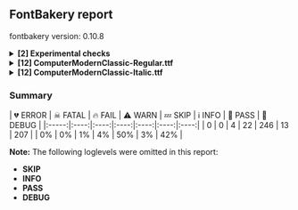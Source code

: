 ## FontBakery report

fontbakery version: 0.10.8

<details><summary><b>[2] Experimental checks</b></summary><div><details><summary>🔥 <b>FAIL:</b> Shapes languages in all GF glyphsets. (<a href="https://font-bakery.readthedocs.io/en/stable/fontbakery/profiles/googlefonts.html#com.google.fonts/check/glyphsets/shape_languages">com.google.fonts/check/glyphsets/shape_languages</a>)</summary><div>


* 🔥 **FAIL** GF_Latin_Core glyphset:

| Language | FAIL messages |
| :--- | :--- |
| ca_Latn (Catalan) | Some mark glyphs were missing: ◌̀, ◌́, ◌̈, ◌̧ |
| cs_Latn (Czech) | Some mark glyphs were missing: ◌́, ◌̊, ◌̌ |
| cy_Latn (Welsh) | Some base glyphs were missing: ŵ, ŷ, ẁ, ẃ, ẅ, ỳ |
|  ^  | Some mark glyphs were missing: ◌̀, ◌́, ◌̂, ◌̈ |
|  ^  | Shaper produced a .notdef |
| da_Latn (Danish) | Some mark glyphs were missing: ◌́, ◌̊ |
| de_Latn (German) | Some mark glyphs were missing: ◌̀, ◌́, ◌̈ |
| en_Latn (English) | Some mark glyphs were missing: ◌̀, ◌́, ◌̂, ◌̃, ◌̈, ◌̧ |
| es_Latn (Spanish) | Some mark glyphs were missing: ◌́, ◌̃, ◌̈ |
| fi_Latn (Finnish) | Some mark glyphs were missing: ◌̃, ◌̈, ◌̊, ◌̌ |
| fr_Latn (French) | Some mark glyphs were missing: ◌̀, ◌́, ◌̂, ◌̈, ◌̧ |
| hr_Latn (Croatian) | Some mark glyphs were missing: ◌́, ◌̌ |
| hu_Latn (Hungarian) | Some mark glyphs were missing: ◌́, ◌̈, ◌̋ |
| is_Latn (Icelandic) | Some mark glyphs were missing: ◌́, ◌̈, ◌̨ |
| it_Latn (Italian) | Some mark glyphs were missing: ◌̀, ◌́, ◌̂, ◌̈ |
| lt_Latn (Lithuanian) | Some base glyphs were missing: ė, į, ū, ų |
|  ^  | Some mark glyphs were missing: ◌̄, ◌̇, ◌̌, ◌̨ |
|  ^  | Shaper produced a .notdef |
| lv_Latn (Latvian) | Some base glyphs were missing: ā, ē, ģ, ī, ķ, ļ, ņ, ū |
|  ^  | Some mark glyphs were missing: ◌̄, ◌̌, ◌̧ |
|  ^  | Shaper produced a .notdef |
| mt_Latn (Maltese) | Some base glyphs were missing: għ, ċ, ġ, ħ |
|  ^  | Some mark glyphs were missing: ◌̀, ◌̂, ◌̇ |
|  ^  | Shaper produced a .notdef |
| nl_Latn (Dutch) | Some base glyphs were missing: íj́ |
|  ^  | Some mark glyphs were missing: ◌̀, ◌́, ◌̂, ◌̈ |
|  ^  | Shaper produced a .notdef |
| pl_Latn (Polish) | Some mark glyphs were missing: ◌́, ◌̇, ◌̨ |
| pt_Latn (Portuguese) | Some mark glyphs were missing: ◌̀, ◌́, ◌̂, ◌̃, ◌̈, ◌̧ |
| ro_Latn (Romanian) | Some base glyphs were missing: ș, ț |
|  ^  | Some mark glyphs were missing: ◌̂, ◌̆, ◌̦, ◌̧ |
|  ^  | Shaper produced a .notdef |
|  ^  | in Romanian, S-cedilla should become S-comma-accent; both buffers returned Scedilla=0+555 |
| sk_Latn (Slovak) | Some mark glyphs were missing: ◌́, ◌̂, ◌̈, ◌̌ |
| sq_Latn (Albanian) | Some mark glyphs were missing: ◌̈, ◌̧ |
| sv_Latn (Swedish) | Some mark glyphs were missing: ◌̀, ◌́, ◌̈, ◌̊ |
| tr_Latn (Turkish) | Some mark glyphs were missing: ◌̂, ◌̆, ◌̇, ◌̈, ◌̦, ◌̧ |

 [code: failed-language-shaping]
* ⚠ **WARN** GF_Latin_Core glyphset:

| Language | FAIL messages |
| :--- | :--- |
| nb_Latn (Norwegian Bokmål) | No exemplar glyphs were defined for language Norwegian Bokmål |

 [code: warning-language-shaping]
</div></details><details><summary>🔥 <b>FAIL:</b> Shapes languages in all GF glyphsets. (<a href="https://font-bakery.readthedocs.io/en/stable/fontbakery/profiles/googlefonts.html#com.google.fonts/check/glyphsets/shape_languages">com.google.fonts/check/glyphsets/shape_languages</a>)</summary><div>


* 🔥 **FAIL** GF_Latin_Core glyphset:

| Language | FAIL messages |
| :--- | :--- |
| ca_Latn (Catalan) | Some mark glyphs were missing: ◌̀, ◌́, ◌̈, ◌̧ |
| cs_Latn (Czech) | Some mark glyphs were missing: ◌́, ◌̊, ◌̌ |
| cy_Latn (Welsh) | Some base glyphs were missing: ŵ, ŷ, ẁ, ẃ, ẅ, ỳ |
|  ^  | Some mark glyphs were missing: ◌̀, ◌́, ◌̂, ◌̈ |
|  ^  | Shaper produced a .notdef |
| da_Latn (Danish) | Some mark glyphs were missing: ◌́, ◌̊ |
| de_Latn (German) | Some mark glyphs were missing: ◌̀, ◌́, ◌̈ |
| en_Latn (English) | Some mark glyphs were missing: ◌̀, ◌́, ◌̂, ◌̃, ◌̈, ◌̧ |
| es_Latn (Spanish) | Some mark glyphs were missing: ◌́, ◌̃, ◌̈ |
| fi_Latn (Finnish) | Some mark glyphs were missing: ◌̃, ◌̈, ◌̊, ◌̌ |
| fr_Latn (French) | Some mark glyphs were missing: ◌̀, ◌́, ◌̂, ◌̈, ◌̧ |
| hr_Latn (Croatian) | Some mark glyphs were missing: ◌́, ◌̌ |
| hu_Latn (Hungarian) | Some mark glyphs were missing: ◌́, ◌̈, ◌̋ |
| is_Latn (Icelandic) | Some mark glyphs were missing: ◌́, ◌̈, ◌̨ |
| it_Latn (Italian) | Some mark glyphs were missing: ◌̀, ◌́, ◌̂, ◌̈ |
| lt_Latn (Lithuanian) | Some base glyphs were missing: ė, į, ū, ų |
|  ^  | Some mark glyphs were missing: ◌̄, ◌̇, ◌̌, ◌̨ |
|  ^  | Shaper produced a .notdef |
| lv_Latn (Latvian) | Some base glyphs were missing: ā, ē, ģ, ī, ķ, ļ, ņ, ū |
|  ^  | Some mark glyphs were missing: ◌̄, ◌̌, ◌̧ |
|  ^  | Shaper produced a .notdef |
| mt_Latn (Maltese) | Some base glyphs were missing: għ, ċ, ġ, ħ |
|  ^  | Some mark glyphs were missing: ◌̀, ◌̂, ◌̇ |
|  ^  | Shaper produced a .notdef |
| nl_Latn (Dutch) | Some base glyphs were missing: íj́ |
|  ^  | Some mark glyphs were missing: ◌̀, ◌́, ◌̂, ◌̈ |
|  ^  | Shaper produced a .notdef |
| pl_Latn (Polish) | Some mark glyphs were missing: ◌́, ◌̇, ◌̨ |
| pt_Latn (Portuguese) | Some mark glyphs were missing: ◌̀, ◌́, ◌̂, ◌̃, ◌̈, ◌̧ |
| ro_Latn (Romanian) | Some base glyphs were missing: ș, ț |
|  ^  | Some mark glyphs were missing: ◌̂, ◌̆, ◌̦, ◌̧ |
|  ^  | Shaper produced a .notdef |
|  ^  | in Romanian, S-cedilla should become S-comma-accent; both buffers returned Scedilla=0+562 |
| sk_Latn (Slovak) | Some mark glyphs were missing: ◌́, ◌̂, ◌̈, ◌̌ |
| sq_Latn (Albanian) | Some mark glyphs were missing: ◌̈, ◌̧ |
| sv_Latn (Swedish) | Some mark glyphs were missing: ◌̀, ◌́, ◌̈, ◌̊ |
| tr_Latn (Turkish) | Some mark glyphs were missing: ◌̂, ◌̆, ◌̇, ◌̈, ◌̦, ◌̧ |

 [code: failed-language-shaping]
* ⚠ **WARN** GF_Latin_Core glyphset:

| Language | FAIL messages |
| :--- | :--- |
| nb_Latn (Norwegian Bokmål) | No exemplar glyphs were defined for language Norwegian Bokmål |

 [code: warning-language-shaping]
</div></details><br></div></details><details><summary><b>[12] ComputerModernClassic-Regular.ttf</b></summary><div><details><summary>🔥 <b>FAIL:</b> Check Google Fonts glyph coverage. (<a href="https://font-bakery.readthedocs.io/en/stable/fontbakery/profiles/googlefonts.html#com.google.fonts/check/glyph_coverage">com.google.fonts/check/glyph_coverage</a>)</summary><div>


* 🔥 **FAIL** Missing required codepoints:

	- 0x0100 (LATIN CAPITAL LETTER A WITH MACRON)


	- 0x0101 (LATIN SMALL LETTER A WITH MACRON)


	- 0x010A (LATIN CAPITAL LETTER C WITH DOT ABOVE)


	- 0x010B (LATIN SMALL LETTER C WITH DOT ABOVE)


	- 0x0110 (LATIN CAPITAL LETTER D WITH STROKE)


	- 0x0112 (LATIN CAPITAL LETTER E WITH MACRON)


	- 0x0113 (LATIN SMALL LETTER E WITH MACRON)


	- 0x0116 (LATIN CAPITAL LETTER E WITH DOT ABOVE)


	- 0x0117 (LATIN SMALL LETTER E WITH DOT ABOVE)


	- 0x0120 (LATIN CAPITAL LETTER G WITH DOT ABOVE)


	- 0x0121 (LATIN SMALL LETTER G WITH DOT ABOVE)


	- 0x0122 (LATIN CAPITAL LETTER G WITH CEDILLA)


	- 0x0123 (LATIN SMALL LETTER G WITH CEDILLA)


	- 0x0126 (LATIN CAPITAL LETTER H WITH STROKE)


	- 0x0127 (LATIN SMALL LETTER H WITH STROKE)


	- 0x012A (LATIN CAPITAL LETTER I WITH MACRON)


	- 0x012B (LATIN SMALL LETTER I WITH MACRON)


	- 0x012E (LATIN CAPITAL LETTER I WITH OGONEK)


	- 0x012F (LATIN SMALL LETTER I WITH OGONEK)


	- 0x0136 (LATIN CAPITAL LETTER K WITH CEDILLA)


	- 0x0137 (LATIN SMALL LETTER K WITH CEDILLA)


	- 0x013B (LATIN CAPITAL LETTER L WITH CEDILLA)


	- 0x013C (LATIN SMALL LETTER L WITH CEDILLA)


	- 0x0145 (LATIN CAPITAL LETTER N WITH CEDILLA)


	- 0x0146 (LATIN SMALL LETTER N WITH CEDILLA)


	- 0x016A (LATIN CAPITAL LETTER U WITH MACRON)


	- 0x016B (LATIN SMALL LETTER U WITH MACRON)


	- 0x0172 (LATIN CAPITAL LETTER U WITH OGONEK)


	- 0x0173 (LATIN SMALL LETTER U WITH OGONEK)


	- 0x0174 (LATIN CAPITAL LETTER W WITH CIRCUMFLEX)


	- 0x0175 (LATIN SMALL LETTER W WITH CIRCUMFLEX)


	- 0x0176 (LATIN CAPITAL LETTER Y WITH CIRCUMFLEX)


	- 0x0177 (LATIN SMALL LETTER Y WITH CIRCUMFLEX)


	- 0x0218 (LATIN CAPITAL LETTER S WITH COMMA BELOW)


	- 0x0219 (LATIN SMALL LETTER S WITH COMMA BELOW)


	- 0x021A (LATIN CAPITAL LETTER T WITH COMMA BELOW)


	- 0x021B (LATIN SMALL LETTER T WITH COMMA BELOW)


	- 0x0300 (COMBINING GRAVE ACCENT)


	- 0x0301 (COMBINING ACUTE ACCENT)


	- 0x0302 (COMBINING CIRCUMFLEX ACCENT)


	- 0x0303 (COMBINING TILDE)


	- 0x0304 (COMBINING MACRON)


	- 0x0306 (COMBINING BREVE)


	- 0x0307 (COMBINING DOT ABOVE)


	- 0x0308 (COMBINING DIAERESIS)


	- 0x030A (COMBINING RING ABOVE)


	- 0x030B (COMBINING DOUBLE ACUTE ACCENT)


	- 0x030C (COMBINING CARON)


	- 0x0326 (COMBINING COMMA BELOW)


	- 0x0327 (COMBINING CEDILLA)


	- 0x0328 (COMBINING OGONEK)


	- 0x1E80 (LATIN CAPITAL LETTER W WITH GRAVE)


	- 0x1E81 (LATIN SMALL LETTER W WITH GRAVE)


	- 0x1E82 (LATIN CAPITAL LETTER W WITH ACUTE)


	- 0x1E83 (LATIN SMALL LETTER W WITH ACUTE)


	- 0x1E84 (LATIN CAPITAL LETTER W WITH DIAERESIS)


	- 0x1E85 (LATIN SMALL LETTER W WITH DIAERESIS)


	- 0x1EF2 (LATIN CAPITAL LETTER Y WITH GRAVE)


	- 0x1EF3 (LATIN SMALL LETTER Y WITH GRAVE)
 [code: missing-codepoints]
</div></details><details><summary>⚠ <b>WARN:</b> Check for codepoints not covered by METADATA subsets. (<a href="https://font-bakery.readthedocs.io/en/stable/fontbakery/profiles/googlefonts.html#com.google.fonts/check/metadata/unreachable_subsetting">com.google.fonts/check/metadata/unreachable_subsetting</a>)</summary><div>


* ⚠ **WARN** The following codepoints supported by the font are not covered by
    any subsets defined in the font's metadata file, and will never
    be served. You can solve this by either manually adding additional
    subset declarations to METADATA.pb, or by editing the glyphset
    definitions.

 * U+02C7 CARON: try adding one of: canadian-aboriginal, tifinagh, yi
 * U+02D8 BREVE: try adding one of: canadian-aboriginal, yi
 * U+02D9 DOT ABOVE: try adding one of: canadian-aboriginal, yi
 * U+02DB OGONEK: try adding one of: canadian-aboriginal, yi
 * U+02DD DOUBLE ACUTE ACCENT: not included in any glyphset definition
 * U+0361 COMBINING DOUBLE INVERTED BREVE: try adding coptic
 * U+0E3F THAI CURRENCY SYMBOL BAHT: try adding thai
 * U+2016 DOUBLE VERTICAL LINE: not included in any glyphset definition
 * U+2021 DOUBLE DAGGER: try adding adlam
 * U+2030 PER MILLE SIGN: try adding adlam
 * U+2031 PER TEN THOUSAND SIGN: not included in any glyphset definition
 * U+203B REFERENCE MARK: not included in any glyphset definition
 * U+203D INTERROBANG: not included in any glyphset definition
 * U+2040 CHARACTER TIE: not included in any glyphset definition
 * U+2045 LEFT SQUARE BRACKET WITH QUILL: not included in any glyphset definition
 * U+2046 RIGHT SQUARE BRACKET WITH QUILL: not included in any glyphset definition
 * U+2052 COMMERCIAL MINUS SIGN: not included in any glyphset definition
 * U+2103 DEGREE CELSIUS: not included in any glyphset definition
 * U+2116 NUMERO SIGN: try adding cyrillic
 * U+2117 SOUND RECORDING COPYRIGHT: not included in any glyphset definition
 * U+211E PRESCRIPTION TAKE: not included in any glyphset definition
 * U+2120 SERVICE MARK: not included in any glyphset definition
 * U+2126 OHM SIGN: not included in any glyphset definition
 * U+2127 INVERTED OHM SIGN: not included in any glyphset definition
 * U+212E ESTIMATED SYMBOL: not included in any glyphset definition
 * U+2190 LEFTWARDS ARROW: try adding one of: symbols, math
 * U+2192 RIGHTWARDS ARROW: try adding one of: symbols, math
 * U+2217 ASTERISK OPERATOR: try adding math
 * U+221A SQUARE ROOT: try adding math
 * U+22C6 STAR OPERATOR: try adding one of: symbols, math
 * U+2329 LEFT-POINTING ANGLE BRACKET: try adding symbols
 * U+232A RIGHT-POINTING ANGLE BRACKET: try adding symbols
 * U+2422 BLANK SYMBOL: try adding symbols
 * U+2423 OPEN BOX: try adding symbols
 * U+25CB WHITE CIRCLE: try adding symbols
 * U+25E6 WHITE BULLET: try adding symbols
 * U+266A EIGHTH NOTE: try adding one of: symbols, music
 * U+26AD MARRIAGE SYMBOL: try adding symbols
 * U+26AE DIVORCE SYMBOL: try adding symbols
 * U+271D LATIN CROSS: try adding one of: symbols, emoji
 * U+2E18 INVERTED INTERROBANG: not included in any glyphset definition
 * U+301A LEFT WHITE SQUARE BRACKET: try adding one of: phags-pa, yi
 * U+301B RIGHT WHITE SQUARE BRACKET: try adding one of: phags-pa, yi
 * U+FB00 LATIN SMALL LIGATURE FF: not included in any glyphset definition
 * U+FB01 LATIN SMALL LIGATURE FI: not included in any glyphset definition
 * U+FB02 LATIN SMALL LIGATURE FL: not included in any glyphset definition
 * U+FB03 LATIN SMALL LIGATURE FFI: not included in any glyphset definition
 * U+FB04 LATIN SMALL LIGATURE FFL: not included in any glyphset definition
 * U+FE66 SMALL EQUALS SIGN: not included in any glyphset definition
 * U+1F12F COPYLEFT SYMBOL: try adding symbols

Or you can add the above codepoints to one of the subsets supported by the font: `latin`, `latin-ext` [code: unreachable-subsetting]
</div></details><details><summary>⚠ <b>WARN:</b> Are there caret positions declared for every ligature? (<a href="https://font-bakery.readthedocs.io/en/stable/fontbakery/profiles/googlefonts.html#com.google.fonts/check/ligature_carets">com.google.fonts/check/ligature_carets</a>)</summary><div>


* ⚠ **WARN** This font lacks caret position values for ligature glyphs on its GDEF table. [code: lacks-caret-pos]
</div></details><details><summary>⚠ <b>WARN:</b> Is there kerning info for non-ligated sequences? (<a href="https://font-bakery.readthedocs.io/en/stable/fontbakery/profiles/googlefonts.html#com.google.fonts/check/kerning_for_non_ligated_sequences">com.google.fonts/check/kerning_for_non_ligated_sequences</a>)</summary><div>


* ⚠ **WARN** GPOS table lacks kerning info for the following non-ligated sequences:

	- comma + comma

	- endash + hyphen

	- exclam + quoteleft

	- f + f

	- f + i

	- i + l

	- ff + i

	- greater + greater

	- hyphen + hyphen

	- hyphen + hyphen.char

	- less + less

	- question + quoteleft

	- quoteleft + quoteleft

	- quoteright + quoteright [code: lacks-kern-info]
</div></details><details><summary>⚠ <b>WARN:</b> Combined length of family and style must not exceed 31 characters. (<a href="https://font-bakery.readthedocs.io/en/stable/fontbakery/profiles/googlefonts.html#com.google.fonts/check/name/family_and_style_max_length">com.google.fonts/check/name/family_and_style_max_length</a>)</summary><div>


* ⚠ **WARN** Name ID 6 'ComputerModernClassic-Regular' exceeds 27 characters. This has been found to cause problems with PostScript printers, especially on Mac platforms [code: nameid6-too-long]
</div></details><details><summary>⚠ <b>WARN:</b> Ensure fonts have ScriptLangTags declared on the 'meta' table. (<a href="https://font-bakery.readthedocs.io/en/stable/fontbakery/profiles/googlefonts.html#com.google.fonts/check/meta/script_lang_tags">com.google.fonts/check/meta/script_lang_tags</a>)</summary><div>


* ⚠ **WARN** This font file does not have a 'meta' table. [code: lacks-meta-table]
</div></details><details><summary>⚠ <b>WARN:</b> Check font contains no unreachable glyphs (<a href="https://font-bakery.readthedocs.io/en/stable/fontbakery/profiles/universal.html#com.google.fonts/check/unreachable_glyphs">com.google.fonts/check/unreachable_glyphs</a>)</summary><div>


* ⚠ **WARN** The following glyphs could not be reached by codepoint or substitution rules:

	- centoldstyle

	- dollaroldstyle

	- eightoldstyle

	- fiveoldstyle

	- fouroldstyle

	- leaf

	- nineoldstyle

	- oneoldstyle

	- perthousandzero

	- sevenoldstyle

	- sixoldstyle

	- threeoldstyle

	- twooldstyle

	- uni0361.alt

	- uni2040.alt

	- zerooldstyle
 [code: unreachable-glyphs]
</div></details><details><summary>⚠ <b>WARN:</b> Check if each glyph has the recommended amount of contours. (<a href="https://font-bakery.readthedocs.io/en/stable/fontbakery/profiles/universal.html#com.google.fonts/check/contour_count">com.google.fonts/check/contour_count</a>)</summary><div>


* ⚠ **WARN** This check inspects the glyph outlines and detects the total number of contours in each of them. The expected values are infered from the typical ammounts of contours observed in a large collection of reference font families. The divergences listed below may simply indicate a significantly different design on some of your glyphs. On the other hand, some of these may flag actual bugs in the font such as glyphs mapped to an incorrect codepoint. Please consider reviewing the design and codepoint assignment of these to make sure they are correct.

The following glyphs do not have the recommended number of contours:

	- Glyph name: Q	Contours detected: 3	Expected: 2

	- Glyph name: threesuperior	Contours detected: 2	Expected: 1

	- Glyph name: onesuperior	Contours detected: 2	Expected: 1

	- Glyph name: Germandbls	Contours detected: 2	Expected: 1

	- Glyph name: daggerdbl	Contours detected: 2	Expected: 1 or 3

	- Glyph name: uni203D	Contours detected: 3	Expected: 2

	- Glyph name: colonmonetary	Contours detected: 2	Expected: 1 or 3

	- Glyph name: lira	Contours detected: 2	Expected: 1

	- Glyph name: uni26AE	Contours detected: 5	Expected: 3

	- Glyph name: uni2E18	Contours detected: 3	Expected: 2

	- Glyph name: Q	Contours detected: 3	Expected: 2

	- Glyph name: colonmonetary	Contours detected: 2	Expected: 1 or 3

	- Glyph name: daggerdbl	Contours detected: 2	Expected: 1 or 3

	- Glyph name: fi	Contours detected: 1	Expected: 3

	- Glyph name: lira	Contours detected: 2	Expected: 1

	- Glyph name: uni203D	Contours detected: 3	Expected: 2

	- Glyph name: uni26AE	Contours detected: 5	Expected: 3

	- Glyph name: uni2E18	Contours detected: 3	Expected: 2
 [code: contour-count]
</div></details><details><summary>⚠ <b>WARN:</b> Check math signs have the same width. (<a href="https://font-bakery.readthedocs.io/en/stable/fontbakery/profiles/universal.html#com.google.fonts/check/math_signs_width">com.google.fonts/check/math_signs_width</a>)</summary><div>


* ⚠ **WARN** The most common width is 777 among a set of 8 math glyphs.
The following math glyphs have a different width, though:

Width = 666:
logicalnot
 [code: width-outliers]
</div></details><details><summary>⚠ <b>WARN:</b> Check accent of Lcaron, dcaron, lcaron, tcaron (derived from com.google.fonts/check/alt_caron) (<a href="https://font-bakery.readthedocs.io/en/stable/fontbakery/profiles/universal.html#com.google.fonts/check/alt_caron">com.google.fonts/check/alt_caron</a>)</summary><div>


* ⚠ **WARN** Lcaron is decomposed and therefore could not be checked. Please check manually. [code: decomposed-outline]
* ⚠ **WARN** dcaron is decomposed and therefore could not be checked. Please check manually. [code: decomposed-outline]
* ⚠ **WARN** lcaron is decomposed and therefore could not be checked. Please check manually. [code: decomposed-outline]
* ⚠ **WARN** tcaron is decomposed and therefore could not be checked. Please check manually. [code: decomposed-outline]
</div></details><details><summary>⚠ <b>WARN:</b> Check mark characters are in GDEF mark glyph class. (<a href="https://font-bakery.readthedocs.io/en/stable/fontbakery/profiles/gdef.html#com.google.fonts/check/gdef_mark_chars">com.google.fonts/check/gdef_mark_chars</a>)</summary><div>


* ⚠ **WARN** The following mark characters could be in the GDEF mark glyph class:
	 uni0361 (U+0361) [code: mark-chars]
</div></details><details><summary>⚠ <b>WARN:</b> Do outlines contain any semi-vertical or semi-horizontal lines? (<a href="https://font-bakery.readthedocs.io/en/stable/fontbakery/profiles/<Section: Outline Correctness Checks>.html#com.google.fonts/check/outline_semi_vertical">com.google.fonts/check/outline_semi_vertical</a>)</summary><div>


* ⚠ **WARN** The following glyphs have semi-vertical/semi-horizontal lines:

	* B (U+0042): L<<453.0,1.0>--<241.0,0.0>>

	* Eth (U+00D0): L<<230.0,313.0>--<231.0,186.0>>

	* Lslash (U+0141): L<<129.0,342.0>--<128.0,481.0>>

	* N (U+004E): L<<172.0,605.0>--<171.0,348.0>>

	* Nacute (U+0143): L<<172.0,605.0>--<171.0,348.0>>

	* Ncaron (U+0147): L<<172.0,605.0>--<171.0,348.0>>

	* Ntilde (U+00D1): L<<172.0,605.0>--<171.0,348.0>>

	* P (U+0050): L<<233.0,301.0>--<234.0,182.0>>

	* R (U+0052): L<<230.0,323.0>--<231.0,193.0>>

	* Racute (U+0154): L<<230.0,323.0>--<231.0,193.0>>

	* Rcaron (U+0158): L<<230.0,323.0>--<231.0,193.0>>

	* Z (U+005A): L<<303.0,0.0>--<63.0,1.0>>

	* Zacute (U+0179): L<<303.0,0.0>--<63.0,1.0>>

	* Zcaron (U+017D): L<<303.0,0.0>--<63.0,1.0>>

	* Zdotaccent (U+017B): L<<303.0,0.0>--<63.0,1.0>>

	* a (U+0061): L<<402.0,195.0>--<403.0,69.0>>

	* aacute (U+00E1): L<<402.0,195.0>--<403.0,69.0>>

	* abreve (U+0103): L<<402.0,195.0>--<403.0,69.0>>

	* acircumflex (U+00E2): L<<402.0,195.0>--<403.0,69.0>>

	* adieresis (U+00E4): L<<402.0,195.0>--<403.0,69.0>>

	* agrave (U+00E0): L<<402.0,195.0>--<403.0,69.0>>

	* aogonek (U+0105): L<<402.0,195.0>--<403.0,69.0>>

	* aring (U+00E5): L<<402.0,195.0>--<403.0,69.0>>

	* arrowleft (U+2190): L<<163.0,271.0>--<546.0,270.0>>

	* arrowright (U+2192): L<<452.0,270.0>--<835.0,271.0>>

	* atilde (U+00E3): L<<402.0,195.0>--<403.0,69.0>>

	* braceleft (U+007B): L<<291.0,136.0>--<292.0,2.0>>

	* braceleft (U+007B): L<<292.0,498.0>--<291.0,364.0>>

	* braceright (U+007D): L<<208.0,2.0>--<209.0,136.0>>

	* braceright (U+007D): L<<209.0,364.0>--<208.0,498.0>>

	* ff (U+FB00): L<<179.0,224.0>--<180.0,61.0>>

	* ff (U+FB00): L<<375.0,61.0>--<376.0,224.0>>

	* ffi (U+FB03): L<<179.0,224.0>--<180.0,61.0>>

	* ffi (U+FB03): L<<375.0,61.0>--<376.0,224.0>>

	* ffl (U+FB04): L<<179.0,224.0>--<180.0,61.0>>

	* ffl (U+FB04): L<<375.0,61.0>--<376.0,224.0>>

	* fi (U+FB01): L<<179.0,224.0>--<180.0,61.0>>

	* fl (U+FB02): L<<179.0,224.0>--<180.0,61.0>>

	* fl (U+FB02): L<<375.0,61.0>--<376.0,224.0>>

	* four (U+0034): L<<378.0,440.0>--<379.0,209.0>>

	* ij (U+0133): L<<197.0,251.0>--<198.0,61.0>>

	* k (U+006B): L<<179.0,695.0>--<180.0,233.0>>

	* lslash (U+0142): L<<132.0,351.0>--<131.0,478.0>>

	* lslash (U+0142): L<<212.0,360.0>--<213.0,210.0>>

	* m (U+006D): L<<741.0,195.0>--<742.0,61.0>>

	* musicalnote (U+266A): L<<387.0,497.0>--<386.0,317.0>>

	* thorn (U+00FE): L<<179.0,547.0>--<180.0,390.0>>

	* trademark (U+2122): L<<409.0,655.0>--<408.0,511.0>>

	* u (U+0075): L<<186.0,442.0>--<187.0,263.0>>

	* uacute (U+00FA): L<<186.0,442.0>--<187.0,263.0>>

	* ucircumflex (U+00FB): L<<186.0,442.0>--<187.0,263.0>>

	* udieresis (U+00FC): L<<186.0,442.0>--<187.0,263.0>>

	* ugrave (U+00F9): L<<186.0,442.0>--<187.0,263.0>>

	* uhungarumlaut (U+0171): L<<186.0,442.0>--<187.0,263.0>>

	* uni00B5 (U+00B5): L<<186.0,442.0>--<187.0,263.0>>

	* uni2045 (U+2045): L<<153.0,495.0>--<154.0,366.0>>

	* uni2045 (U+2045): L<<154.0,134.0>--<153.0,6.0>>

	* uni2116 (U+2116): L<<466.0,251.0>--<467.0,400.0>>

	* uni211E (U+211E): L<<230.0,323.0>--<231.0,191.0>>

	* uni2120 (U+2120): L<<409.0,655.0>--<408.0,511.0>>

	* uni2422 (U+2422): L<<179.0,695.0>--<180.0,570.0>>

	* uring (U+016F): L<<186.0,442.0>--<187.0,263.0>>

	* z (U+007A): L<<210.0,0.0>--<35.0,1.0>>

	* z (U+007A): L<<223.0,431.0>--<392.0,430.0>>

	* zacute (U+017A): L<<210.0,0.0>--<35.0,1.0>>

	* zacute (U+017A): L<<223.0,431.0>--<392.0,430.0>>

	* zcaron (U+017E): L<<210.0,0.0>--<35.0,1.0>>

	* zcaron (U+017E): L<<223.0,431.0>--<392.0,430.0>>

	* zdotaccent (U+017C): L<<210.0,0.0>--<35.0,1.0>>

	* zdotaccent (U+017C): L<<223.0,431.0>--<392.0,430.0>> [code: found-semi-vertical]
</div></details><br></div></details><details><summary><b>[12] ComputerModernClassic-Italic.ttf</b></summary><div><details><summary>🔥 <b>FAIL:</b> Check Google Fonts glyph coverage. (<a href="https://font-bakery.readthedocs.io/en/stable/fontbakery/profiles/googlefonts.html#com.google.fonts/check/glyph_coverage">com.google.fonts/check/glyph_coverage</a>)</summary><div>


* 🔥 **FAIL** Missing required codepoints:

	- 0x0100 (LATIN CAPITAL LETTER A WITH MACRON)


	- 0x0101 (LATIN SMALL LETTER A WITH MACRON)


	- 0x010A (LATIN CAPITAL LETTER C WITH DOT ABOVE)


	- 0x010B (LATIN SMALL LETTER C WITH DOT ABOVE)


	- 0x0110 (LATIN CAPITAL LETTER D WITH STROKE)


	- 0x0112 (LATIN CAPITAL LETTER E WITH MACRON)


	- 0x0113 (LATIN SMALL LETTER E WITH MACRON)


	- 0x0116 (LATIN CAPITAL LETTER E WITH DOT ABOVE)


	- 0x0117 (LATIN SMALL LETTER E WITH DOT ABOVE)


	- 0x0120 (LATIN CAPITAL LETTER G WITH DOT ABOVE)


	- 0x0121 (LATIN SMALL LETTER G WITH DOT ABOVE)


	- 0x0122 (LATIN CAPITAL LETTER G WITH CEDILLA)


	- 0x0123 (LATIN SMALL LETTER G WITH CEDILLA)


	- 0x0126 (LATIN CAPITAL LETTER H WITH STROKE)


	- 0x0127 (LATIN SMALL LETTER H WITH STROKE)


	- 0x012A (LATIN CAPITAL LETTER I WITH MACRON)


	- 0x012B (LATIN SMALL LETTER I WITH MACRON)


	- 0x012E (LATIN CAPITAL LETTER I WITH OGONEK)


	- 0x012F (LATIN SMALL LETTER I WITH OGONEK)


	- 0x0136 (LATIN CAPITAL LETTER K WITH CEDILLA)


	- 0x0137 (LATIN SMALL LETTER K WITH CEDILLA)


	- 0x013B (LATIN CAPITAL LETTER L WITH CEDILLA)


	- 0x013C (LATIN SMALL LETTER L WITH CEDILLA)


	- 0x0145 (LATIN CAPITAL LETTER N WITH CEDILLA)


	- 0x0146 (LATIN SMALL LETTER N WITH CEDILLA)


	- 0x016A (LATIN CAPITAL LETTER U WITH MACRON)


	- 0x016B (LATIN SMALL LETTER U WITH MACRON)


	- 0x0172 (LATIN CAPITAL LETTER U WITH OGONEK)


	- 0x0173 (LATIN SMALL LETTER U WITH OGONEK)


	- 0x0174 (LATIN CAPITAL LETTER W WITH CIRCUMFLEX)


	- 0x0175 (LATIN SMALL LETTER W WITH CIRCUMFLEX)


	- 0x0176 (LATIN CAPITAL LETTER Y WITH CIRCUMFLEX)


	- 0x0177 (LATIN SMALL LETTER Y WITH CIRCUMFLEX)


	- 0x0218 (LATIN CAPITAL LETTER S WITH COMMA BELOW)


	- 0x0219 (LATIN SMALL LETTER S WITH COMMA BELOW)


	- 0x021A (LATIN CAPITAL LETTER T WITH COMMA BELOW)


	- 0x021B (LATIN SMALL LETTER T WITH COMMA BELOW)


	- 0x0300 (COMBINING GRAVE ACCENT)


	- 0x0301 (COMBINING ACUTE ACCENT)


	- 0x0302 (COMBINING CIRCUMFLEX ACCENT)


	- 0x0303 (COMBINING TILDE)


	- 0x0304 (COMBINING MACRON)


	- 0x0306 (COMBINING BREVE)


	- 0x0307 (COMBINING DOT ABOVE)


	- 0x0308 (COMBINING DIAERESIS)


	- 0x030A (COMBINING RING ABOVE)


	- 0x030B (COMBINING DOUBLE ACUTE ACCENT)


	- 0x030C (COMBINING CARON)


	- 0x0326 (COMBINING COMMA BELOW)


	- 0x0327 (COMBINING CEDILLA)


	- 0x0328 (COMBINING OGONEK)


	- 0x1E80 (LATIN CAPITAL LETTER W WITH GRAVE)


	- 0x1E81 (LATIN SMALL LETTER W WITH GRAVE)


	- 0x1E82 (LATIN CAPITAL LETTER W WITH ACUTE)


	- 0x1E83 (LATIN SMALL LETTER W WITH ACUTE)


	- 0x1E84 (LATIN CAPITAL LETTER W WITH DIAERESIS)


	- 0x1E85 (LATIN SMALL LETTER W WITH DIAERESIS)


	- 0x1EF2 (LATIN CAPITAL LETTER Y WITH GRAVE)


	- 0x1EF3 (LATIN SMALL LETTER Y WITH GRAVE)
 [code: missing-codepoints]
</div></details><details><summary>⚠ <b>WARN:</b> Check for codepoints not covered by METADATA subsets. (<a href="https://font-bakery.readthedocs.io/en/stable/fontbakery/profiles/googlefonts.html#com.google.fonts/check/metadata/unreachable_subsetting">com.google.fonts/check/metadata/unreachable_subsetting</a>)</summary><div>


* ⚠ **WARN** The following codepoints supported by the font are not covered by
    any subsets defined in the font's metadata file, and will never
    be served. You can solve this by either manually adding additional
    subset declarations to METADATA.pb, or by editing the glyphset
    definitions.

 * U+02C7 CARON: try adding one of: canadian-aboriginal, tifinagh, yi
 * U+02D8 BREVE: try adding one of: canadian-aboriginal, yi
 * U+02D9 DOT ABOVE: try adding one of: canadian-aboriginal, yi
 * U+02DB OGONEK: try adding one of: canadian-aboriginal, yi
 * U+02DD DOUBLE ACUTE ACCENT: not included in any glyphset definition
 * U+0361 COMBINING DOUBLE INVERTED BREVE: try adding coptic
 * U+0E3F THAI CURRENCY SYMBOL BAHT: try adding thai
 * U+2016 DOUBLE VERTICAL LINE: not included in any glyphset definition
 * U+2021 DOUBLE DAGGER: try adding adlam
 * U+2030 PER MILLE SIGN: try adding adlam
 * U+2031 PER TEN THOUSAND SIGN: not included in any glyphset definition
 * U+203B REFERENCE MARK: not included in any glyphset definition
 * U+203D INTERROBANG: not included in any glyphset definition
 * U+2040 CHARACTER TIE: not included in any glyphset definition
 * U+2045 LEFT SQUARE BRACKET WITH QUILL: not included in any glyphset definition
 * U+2046 RIGHT SQUARE BRACKET WITH QUILL: not included in any glyphset definition
 * U+2052 COMMERCIAL MINUS SIGN: not included in any glyphset definition
 * U+2103 DEGREE CELSIUS: not included in any glyphset definition
 * U+2116 NUMERO SIGN: try adding cyrillic
 * U+2117 SOUND RECORDING COPYRIGHT: not included in any glyphset definition
 * U+211E PRESCRIPTION TAKE: not included in any glyphset definition
 * U+2120 SERVICE MARK: not included in any glyphset definition
 * U+2126 OHM SIGN: not included in any glyphset definition
 * U+2127 INVERTED OHM SIGN: not included in any glyphset definition
 * U+212E ESTIMATED SYMBOL: not included in any glyphset definition
 * U+2190 LEFTWARDS ARROW: try adding one of: symbols, math
 * U+2192 RIGHTWARDS ARROW: try adding one of: symbols, math
 * U+2217 ASTERISK OPERATOR: try adding math
 * U+221A SQUARE ROOT: try adding math
 * U+22C6 STAR OPERATOR: try adding one of: symbols, math
 * U+2329 LEFT-POINTING ANGLE BRACKET: try adding symbols
 * U+232A RIGHT-POINTING ANGLE BRACKET: try adding symbols
 * U+2422 BLANK SYMBOL: try adding symbols
 * U+2423 OPEN BOX: try adding symbols
 * U+25CB WHITE CIRCLE: try adding symbols
 * U+25E6 WHITE BULLET: try adding symbols
 * U+266A EIGHTH NOTE: try adding one of: symbols, music
 * U+26AD MARRIAGE SYMBOL: try adding symbols
 * U+26AE DIVORCE SYMBOL: try adding symbols
 * U+271D LATIN CROSS: try adding one of: symbols, emoji
 * U+2E18 INVERTED INTERROBANG: not included in any glyphset definition
 * U+301A LEFT WHITE SQUARE BRACKET: try adding one of: phags-pa, yi
 * U+301B RIGHT WHITE SQUARE BRACKET: try adding one of: phags-pa, yi
 * U+FB00 LATIN SMALL LIGATURE FF: not included in any glyphset definition
 * U+FB01 LATIN SMALL LIGATURE FI: not included in any glyphset definition
 * U+FB02 LATIN SMALL LIGATURE FL: not included in any glyphset definition
 * U+FB03 LATIN SMALL LIGATURE FFI: not included in any glyphset definition
 * U+FB04 LATIN SMALL LIGATURE FFL: not included in any glyphset definition
 * U+FE66 SMALL EQUALS SIGN: not included in any glyphset definition
 * U+1F12F COPYLEFT SYMBOL: try adding symbols

Or you can add the above codepoints to one of the subsets supported by the font: `latin`, `latin-ext` [code: unreachable-subsetting]
</div></details><details><summary>⚠ <b>WARN:</b> Are there caret positions declared for every ligature? (<a href="https://font-bakery.readthedocs.io/en/stable/fontbakery/profiles/googlefonts.html#com.google.fonts/check/ligature_carets">com.google.fonts/check/ligature_carets</a>)</summary><div>


* ⚠ **WARN** This font lacks caret position values for ligature glyphs on its GDEF table. [code: lacks-caret-pos]
</div></details><details><summary>⚠ <b>WARN:</b> Is there kerning info for non-ligated sequences? (<a href="https://font-bakery.readthedocs.io/en/stable/fontbakery/profiles/googlefonts.html#com.google.fonts/check/kerning_for_non_ligated_sequences">com.google.fonts/check/kerning_for_non_ligated_sequences</a>)</summary><div>


* ⚠ **WARN** GPOS table lacks kerning info for the following non-ligated sequences:

	- comma + comma

	- endash + hyphen

	- exclam + quoteleft

	- f + f

	- f + i

	- i + l

	- ff + i

	- greater + greater

	- hyphen + hyphen

	- hyphen + hyphen.char

	- less + less

	- question + quoteleft

	- quoteleft + quoteleft

	- quoteright + quoteright [code: lacks-kern-info]
</div></details><details><summary>⚠ <b>WARN:</b> Combined length of family and style must not exceed 31 characters. (<a href="https://font-bakery.readthedocs.io/en/stable/fontbakery/profiles/googlefonts.html#com.google.fonts/check/name/family_and_style_max_length">com.google.fonts/check/name/family_and_style_max_length</a>)</summary><div>


* ⚠ **WARN** Name ID 6 'ComputerModernClassic-Italic' exceeds 27 characters. This has been found to cause problems with PostScript printers, especially on Mac platforms [code: nameid6-too-long]
</div></details><details><summary>⚠ <b>WARN:</b> Ensure fonts have ScriptLangTags declared on the 'meta' table. (<a href="https://font-bakery.readthedocs.io/en/stable/fontbakery/profiles/googlefonts.html#com.google.fonts/check/meta/script_lang_tags">com.google.fonts/check/meta/script_lang_tags</a>)</summary><div>


* ⚠ **WARN** This font file does not have a 'meta' table. [code: lacks-meta-table]
</div></details><details><summary>⚠ <b>WARN:</b> Check font contains no unreachable glyphs (<a href="https://font-bakery.readthedocs.io/en/stable/fontbakery/profiles/universal.html#com.google.fonts/check/unreachable_glyphs">com.google.fonts/check/unreachable_glyphs</a>)</summary><div>


* ⚠ **WARN** The following glyphs could not be reached by codepoint or substitution rules:

	- centoldstyle

	- dollaroldstyle

	- eightoldstyle

	- fiveoldstyle

	- fouroldstyle

	- leaf

	- nineoldstyle

	- oneoldstyle

	- perthousandzero

	- sevenoldstyle

	- sixoldstyle

	- threeoldstyle

	- twooldstyle

	- uni0361.alt

	- uni2040.alt

	- zerooldstyle
 [code: unreachable-glyphs]
</div></details><details><summary>⚠ <b>WARN:</b> Check if each glyph has the recommended amount of contours. (<a href="https://font-bakery.readthedocs.io/en/stable/fontbakery/profiles/universal.html#com.google.fonts/check/contour_count">com.google.fonts/check/contour_count</a>)</summary><div>


* ⚠ **WARN** This check inspects the glyph outlines and detects the total number of contours in each of them. The expected values are infered from the typical ammounts of contours observed in a large collection of reference font families. The divergences listed below may simply indicate a significantly different design on some of your glyphs. On the other hand, some of these may flag actual bugs in the font such as glyphs mapped to an incorrect codepoint. Please consider reviewing the design and codepoint assignment of these to make sure they are correct.

The following glyphs do not have the recommended number of contours:

	- Glyph name: Q	Contours detected: 3	Expected: 2

	- Glyph name: threesuperior	Contours detected: 2	Expected: 1

	- Glyph name: onesuperior	Contours detected: 2	Expected: 1

	- Glyph name: onequarter	Contours detected: 5	Expected: 3 or 4

	- Glyph name: onehalf	Contours detected: 4	Expected: 3

	- Glyph name: threequarters	Contours detected: 5	Expected: 3 or 4

	- Glyph name: Germandbls	Contours detected: 2	Expected: 1

	- Glyph name: daggerdbl	Contours detected: 2	Expected: 1 or 3

	- Glyph name: uni203D	Contours detected: 4	Expected: 2

	- Glyph name: colonmonetary	Contours detected: 2	Expected: 1 or 3

	- Glyph name: lira	Contours detected: 2	Expected: 1

	- Glyph name: uni26AE	Contours detected: 5	Expected: 3

	- Glyph name: uni2E18	Contours detected: 3	Expected: 2

	- Glyph name: fl	Contours detected: 3	Expected: 1 or 2

	- Glyph name: Q	Contours detected: 3	Expected: 2

	- Glyph name: colonmonetary	Contours detected: 2	Expected: 1 or 3

	- Glyph name: daggerdbl	Contours detected: 2	Expected: 1 or 3

	- Glyph name: fi	Contours detected: 1	Expected: 3

	- Glyph name: fl	Contours detected: 3	Expected: 2

	- Glyph name: lira	Contours detected: 2	Expected: 1

	- Glyph name: onehalf	Contours detected: 4	Expected: 3

	- Glyph name: onequarter	Contours detected: 5	Expected: 3 or 4

	- Glyph name: threequarters	Contours detected: 5	Expected: 3 or 4

	- Glyph name: uni203D	Contours detected: 4	Expected: 2

	- Glyph name: uni26AE	Contours detected: 5	Expected: 3

	- Glyph name: uni2E18	Contours detected: 3	Expected: 2
 [code: contour-count]
</div></details><details><summary>⚠ <b>WARN:</b> Check math signs have the same width. (<a href="https://font-bakery.readthedocs.io/en/stable/fontbakery/profiles/universal.html#com.google.fonts/check/math_signs_width">com.google.fonts/check/math_signs_width</a>)</summary><div>


* ⚠ **WARN** The most common width is 766 among a set of 8 math glyphs.
The following math glyphs have a different width, though:

Width = 664:
logicalnot
 [code: width-outliers]
</div></details><details><summary>⚠ <b>WARN:</b> Check accent of Lcaron, dcaron, lcaron, tcaron (derived from com.google.fonts/check/alt_caron) (<a href="https://font-bakery.readthedocs.io/en/stable/fontbakery/profiles/universal.html#com.google.fonts/check/alt_caron">com.google.fonts/check/alt_caron</a>)</summary><div>


* ⚠ **WARN** Lcaron is decomposed and therefore could not be checked. Please check manually. [code: decomposed-outline]
* ⚠ **WARN** dcaron is decomposed and therefore could not be checked. Please check manually. [code: decomposed-outline]
* ⚠ **WARN** lcaron is decomposed and therefore could not be checked. Please check manually. [code: decomposed-outline]
* ⚠ **WARN** tcaron is decomposed and therefore could not be checked. Please check manually. [code: decomposed-outline]
</div></details><details><summary>⚠ <b>WARN:</b> Check mark characters are in GDEF mark glyph class. (<a href="https://font-bakery.readthedocs.io/en/stable/fontbakery/profiles/gdef.html#com.google.fonts/check/gdef_mark_chars">com.google.fonts/check/gdef_mark_chars</a>)</summary><div>


* ⚠ **WARN** The following mark characters could be in the GDEF mark glyph class:
	 uni0361 (U+0361) [code: mark-chars]
</div></details><details><summary>⚠ <b>WARN:</b> Do any segments have colinear vectors? (<a href="https://font-bakery.readthedocs.io/en/stable/fontbakery/profiles/<Section: Outline Correctness Checks>.html#com.google.fonts/check/outline_colinear_vectors">com.google.fonts/check/outline_colinear_vectors</a>)</summary><div>


* ⚠ **WARN** The following glyphs have colinear vectors:

	* A (U+0041): L<<506.0,211.0>--<399.0,211.0>> -> L<<399.0,211.0>--<291.0,211.0>>

	* Aacute (U+00C1): L<<506.0,211.0>--<399.0,211.0>> -> L<<399.0,211.0>--<291.0,211.0>>

	* Abreve (U+0102): L<<506.0,211.0>--<399.0,211.0>> -> L<<399.0,211.0>--<291.0,211.0>>

	* Acircumflex (U+00C2): L<<506.0,211.0>--<399.0,211.0>> -> L<<399.0,211.0>--<291.0,211.0>>

	* Adieresis (U+00C4): L<<506.0,211.0>--<399.0,211.0>> -> L<<399.0,211.0>--<291.0,211.0>>

	* Agrave (U+00C0): L<<506.0,211.0>--<399.0,211.0>> -> L<<399.0,211.0>--<291.0,211.0>>

	* Aogonek (U+0104): L<<506.0,211.0>--<399.0,211.0>> -> L<<399.0,211.0>--<291.0,211.0>>

	* Aring (U+00C5): L<<506.0,211.0>--<399.0,211.0>> -> L<<399.0,211.0>--<291.0,211.0>>

	* Atilde (U+00C3): L<<506.0,211.0>--<399.0,211.0>> -> L<<399.0,211.0>--<291.0,211.0>>

	* Euro (U+20AC): L<<159.0,312.0>--<196.0,312.0>> -> L<<196.0,312.0>--<233.0,312.0>>

	* Euro (U+20AC): L<<188.0,431.0>--<230.0,431.0>> -> L<<230.0,431.0>--<271.0,432.0>>

	* Euro (U+20AC): L<<728.0,312.0>--<708.0,282.0>> -> L<<708.0,282.0>--<688.0,252.0>>

	* Euro (U+20AC): L<<767.0,372.0>--<539.0,372.0>> -> L<<539.0,372.0>--<310.0,372.0>>

	* Euro (U+20AC): L<<913.0,591.0>--<895.0,564.0>> -> L<<895.0,564.0>--<877.0,538.0>>

	* Scedilla (U+015E): L<<341.0,-18.0>--<338.0,-30.0>> -> L<<338.0,-30.0>--<335.0,-41.0>>

	* at (U+0040): L<<552.0,256.0>--<575.0,349.0>> -> L<<575.0,349.0>--<599.0,443.0>>

	* cent (U+00A2): L<<405.0,408.0>--<357.0,218.0>> -> L<<357.0,218.0>--<310.0,29.0>>

	* g (U+0067): L<<348.0,123.0>--<373.0,223.0>> -> L<<373.0,223.0>--<398.0,323.0>>

	* gbreve (U+011F): L<<348.0,123.0>--<373.0,223.0>> -> L<<373.0,223.0>--<398.0,323.0>>

	* lira (U+20A4): L<<505.0,356.0>--<457.0,356.0>> -> L<<457.0,356.0>--<409.0,356.0>>

	* plus (U+002B): L<<153.0,269.0>--<292.0,269.0>> -> L<<292.0,269.0>--<431.0,269.0>>

	* plusminus (U+00B1): L<<377.0,61.0>--<408.0,184.0>> -> L<<408.0,184.0>--<438.0,307.0>>

	* uni0E3F (U+0E3F): L<<373.0,45.0>--<410.0,191.0>> -> L<<410.0,191.0>--<446.0,337.0>>

	* uni203D (U+203D): L<<397.0,334.0>--<382.0,287.0>> -> L<<382.0,287.0>--<366.0,239.0>>

	* uni20A6 (U+20A6): L<<151.0,435.0>--<208.0,436.0>> -> L<<208.0,436.0>--<266.0,436.0>>

	* uni20A6 (U+20A6): L<<424.0,399.0>--<365.0,399.0>> -> L<<365.0,399.0>--<305.0,399.0>>

	* uni20A6 (U+20A6): L<<509.0,436.0>--<590.0,436.0>> -> L<<590.0,436.0>--<671.0,436.0>>

	* uni20A9 (U+20A9): L<<1002.0,399.0>--<956.0,399.0>> -> L<<956.0,399.0>--<910.0,399.0>>

	* uni20A9 (U+20A9): L<<550.0,436.0>--<582.0,494.0>> -> L<<582.0,494.0>--<613.0,553.0>>

	* uni20A9 (U+20A9): L<<577.0,399.0>--<535.0,320.0>> -> L<<535.0,320.0>--<492.0,242.0>>

	* uni20A9 (U+20A9): L<<619.0,399.0>--<598.0,399.0>> -> L<<598.0,399.0>--<577.0,399.0>>

	* uni20A9 (U+20A9): L<<714.0,436.0>--<799.0,436.0>> -> L<<799.0,436.0>--<884.0,436.0>>

	* uni20A9 (U+20A9): L<<953.0,205.0>--<879.0,205.0>> -> L<<879.0,205.0>--<805.0,205.0>>

	* uni2422 (U+2422): L<<188.0,503.0>--<202.0,558.0>> -> L<<202.0,558.0>--<216.0,613.0>>

	* yen (U+00A5): L<<355.0,399.0>--<277.0,399.0>> -> L<<277.0,399.0>--<198.0,399.0>>

	* yen (U+00A5): L<<449.0,436.0>--<506.0,436.0>> -> L<<506.0,436.0>--<564.0,436.0>> [code: found-colinear-vectors]
</div></details><br></div></details>

### Summary

| 💔 ERROR | ☠ FATAL | 🔥 FAIL | ⚠ WARN | 💤 SKIP | ℹ INFO | 🍞 PASS | 🔎 DEBUG |
|:-----:|:----:|:----:|:----:|:----:|:----:|:----:|
| 0 | 0 | 4 | 22 | 246 | 13 | 207 |
| 0% | 0% | 1% | 4% | 50% | 3% | 42% |

**Note:** The following loglevels were omitted in this report:
* **SKIP**
* **INFO**
* **PASS**
* **DEBUG**
